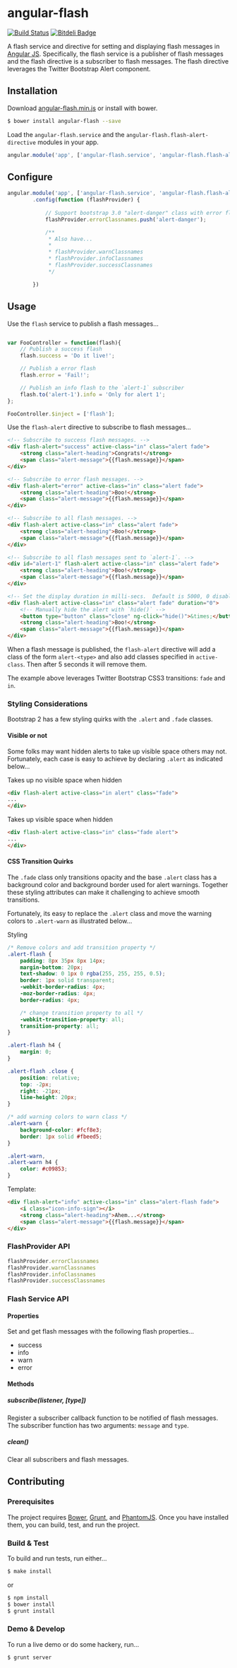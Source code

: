 # angular-flash

[![Build Status](https://travis-ci.org/wmluke/angular-flash.png?branch=master)](https://travis-ci.org/wmluke/angular-flash)
[![Bitdeli Badge](https://d2weczhvl823v0.cloudfront.net/wmluke/angular-flash/trend.png)](https://bitdeli.com/free "Bitdeli Badge")

A flash service and directive for setting and displaying flash messages in [Angular JS](http://angularjs.org).  Specifically, the flash service is a publisher of flash messages and the flash directive is a subscriber to flash messages.  The flash directive leverages the Twitter Bootstrap Alert component.

## Installation

Download [angular-flash.min.js](https://github.com/wmluke/angular-flash/blob/master/dist/angular-flash.min.js) or install with bower.

```bash
$ bower install angular-flash --save
```

Load the `angular-flash.service` and the `angular-flash.flash-alert-directive` modules in your app.

```javascript
angular.module('app', ['angular-flash.service', 'angular-flash.flash-alert-directive']);
```

## Configure

```javascript
angular.module('app', ['angular-flash.service', 'angular-flash.flash-alert-directive'])
        .config(function (flashProvider) {
        
            // Support bootstrap 3.0 "alert-danger" class with error flash types
            flashProvider.errorClassnames.push('alert-danger');

            /**
             * Also have...
             *
             * flashProvider.warnClassnames
             * flashProvider.infoClassnames
             * flashProvider.successClassnames
             */

        })
```

## Usage

Use the `flash` service to publish a flash messages...

```javascript

var FooController = function(flash){
    // Publish a success flash
    flash.success = 'Do it live!';

    // Publish a error flash
    flash.error = 'Fail!';

    // Publish an info flash to the `alert-1` subscriber
    flash.to('alert-1').info = 'Only for alert 1';
};

FooController.$inject = ['flash'];

```

Use the `flash-alert` directive to subscribe to flash messages...

```html
<!-- Subscribe to success flash messages. -->
<div flash-alert="success" active-class="in" class="alert fade">
    <strong class="alert-heading">Congrats!</strong>
    <span class="alert-message">{{flash.message}}</span>
</div>

<!-- Subscribe to error flash messages. -->
<div flash-alert="error" active-class="in" class="alert fade">
    <strong class="alert-heading">Boo!</strong>
    <span class="alert-message">{{flash.message}}</span>
</div>

<!-- Subscribe to all flash messages. -->
<div flash-alert active-class="in" class="alert fade">
    <strong class="alert-heading">Boo!</strong>
    <span class="alert-message">{{flash.message}}</span>
</div>

<!-- Subscribe to all flash messages sent to `alert-1`. -->
<div id="alert-1" flash-alert active-class="in" class="alert fade">
    <strong class="alert-heading">Boo!</strong>
    <span class="alert-message">{{flash.message}}</span>
</div>

<!-- Set the display duration in milli-secs.  Default is 5000, 0 disables the fade-away. -->
<div flash-alert active-class="in" class="alert fade" duration="0">
    <!-- Manually hide the alert with `hide()` -->
    <button type="button" class="close" ng-click="hide()">&times;</button>
    <strong class="alert-heading">Boo!</strong>
    <span class="alert-message">{{flash.message}}</span>
</div>
```

When a flash message is published, the `flash-alert` directive will add a class of the form `alert-<type>` and also add classes specified in `active-class`.  Then after 5 seconds it will remove them.

The example above leverages Twitter Bootstrap CSS3 transitions: `fade` and `in`.

### Styling Considerations

Bootstrap 2 has a few styling quirks with the `.alert` and `.fade` classes.

#### Visible or not

Some folks may want hidden alerts to take up visible space others may not.  Fortunately, each case is easy to achieve by declaring `.alert` as indicated below...

Takes up no visible space when hidden
```html
<div flash-alert active-class="in alert" class="fade">
...
</div>
```

Takes up visible space when hidden
```html
<div flash-alert active-class="in" class="fade alert">
...
</div>
```

#### CSS Transition Quirks

The `.fade` class only transitions opacity and the base `.alert` class has a background color and background border used for alert warnings.  Together these styling attributes can make it challenging to achieve smooth transitions.

Fortunately, its easy to replace the `.alert` class and move the warning colors to `.alert-warn` as illustrated below...

Styling
```css
/* Remove colors and add transition property */
.alert-flash {
    padding: 8px 35px 8px 14px;
    margin-bottom: 20px;
    text-shadow: 0 1px 0 rgba(255, 255, 255, 0.5);
    border: 1px solid transparent;
    -webkit-border-radius: 4px;
    -moz-border-radius: 4px;
    border-radius: 4px;

    /* change transition property to all */
    -webkit-transition-property: all;
    transition-property: all;
}

.alert-flash h4 {
    margin: 0;
}

.alert-flash .close {
    position: relative;
    top: -2px;
    right: -21px;
    line-height: 20px;
}

/* add warning colors to warn class */
.alert-warn {
    background-color: #fcf8e3;
    border: 1px solid #fbeed5;
}

.alert-warn,
.alert-warn h4 {
    color: #c09853;
}
```

Template:
```html
<div flash-alert="info" active-class="in" class="alert-flash fade">
    <i class="icon-info-sign"></i>
    <strong class="alert-heading">Ahem...</strong>
    <span class="alert-message">{{flash.message}}</span>
</div>
```

### FlashProvider API

```javascript
flashProvider.errorClassnames
flashProvider.warnClassnames
flashProvider.infoClassnames
flashProvider.successClassnames
```

### Flash Service API

#### Properties
Set and get flash messages with the following flash properties...

* success
* info
* warn
* error

#### Methods

##### subscribe(listener, [type])
Register a subscriber callback function to be notified of flash messages.  The subscriber function has two arguments: `message` and `type`.

##### clean()
Clear all subscribers and flash messages.

## Contributing

### Prerequisites

The project requires [Bower](http://bower.io), [Grunt](http://gruntjs.com), and [PhantomJS](http://phantomjs.org).  Once you have installed them, you can build, test, and run the project.

### Build & Test

To build and run tests, run either...

```bash
$ make install
```

or

```bash
$ npm install
$ bower install
$ grunt install
```

### Demo & Develop

To run a live demo or do some hackery, run...

```bash
$ grunt server
```
